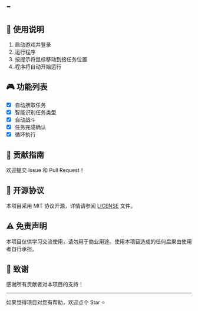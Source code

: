 # -
## 📝 使用说明

1. 启动游戏并登录
2. 运行程序
3. 按提示将鼠标移动到接任务位置
4. 程序将自动开始运行

## 🎮 功能列表

- [x] 自动接取任务
- [x] 智能识别任务类型
- [x] 自动战斗
- [x] 任务完成确认
- [x] 循环执行

## 🤝 贡献指南

欢迎提交 Issue 和 Pull Request！

## 📜 开源协议

本项目采用 MIT 协议开源，详情请参阅 [LICENSE](LICENSE) 文件。

## ⚠️ 免责声明

本项目仅供学习交流使用，请勿用于商业用途。使用本项目造成的任何后果由使用者自行承担。

## 🌟 致谢

感谢所有贡献者对本项目的支持！

---

如果觉得项目对您有帮助，欢迎点个 Star ⭐️
